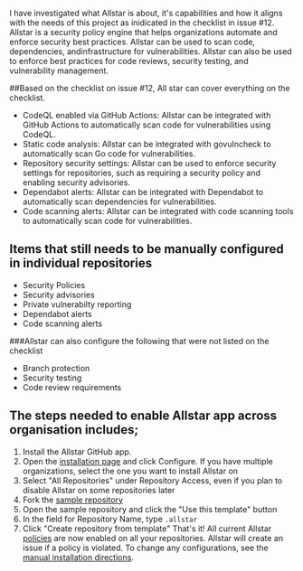 I have investigated what Allstar is about, it's capabilities and how it aligns with the needs of this project as inidicated in the checklist in issue #12.
Allstar is a security policy engine that helps organizations automate and enforce security best practices. Allstar can be used to scan code, dependencies, andinfrastructure for vulnerabilities. Allstar can also be used to enforce best practices for code reviews, security testing, and vulnerability management.

##Based on the checklist on issue #12, All star can cover everything on the checklist.

- CodeQL enabled via GitHub Actions: Allstar can be integrated with GitHub Actions to automatically scan code for vulnerabilities using CodeQL.
- Static code analysis:  Allstar can be integrated with govulncheck to automatically scan Go code for vulnerabilities.
- Repository security settings: Allstar can be used to enforce security settings for repositories, such as requiring a security policy and enabling security advisories.
- Dependabot alerts: Allstar can be integrated with Dependabot to automatically scan dependencies for vulnerabilities.
- Code scanning alerts: Allstar can be integrated with code scanning tools to automatically scan code for vulnerabilities.

## Items that still needs to be manually configured in individual repositories
- Security Policies
- Security advisories
- Private vulnerabilty reporting
- Dependabot alerts
- Code scanning alerts

###Allstar can also configure the following that were not listed on the checklist
- Branch protection
- Security testing
- Code review requirements

## The steps needed to enable Allstar app across organisation includes; 
 1. Install the Allstar GitHub app.
 2.  Open the [installation page](https://github.com/apps/allstar-app) and click Configure. If you have multiple organizations, select the one you want to install Allstar on
3. Select "All Repositories" under Repository Access, even if you plan to disable Allstar on some repositories later
4. Fork the [sample repository](https://github.com/jeffmendoza/dot-allstar-quickstart)
5. Open the sample repository and click the "Use this template" button
6. In the field for Repository Name, type `.allstar`
7. Click "Create repository from template"
That's it! All current Allstar [policies](https://github.com/ossf/allstar?installation_id=42556888&setup_action=install#policies) are now enabled on all your repositories. Allstar will create an issue if a policy is violated.
To change any configurations, see the [manual installation directions](https://github.com/ossf/allstar/blob/main/manual-install.md).


